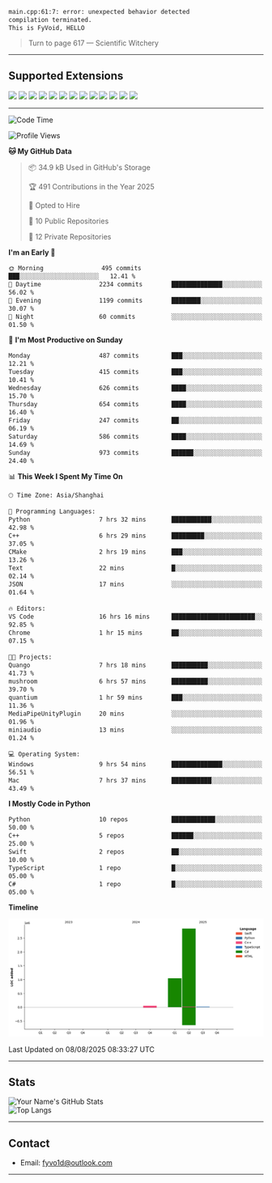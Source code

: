 ```
main.cpp:61:7: error: unexpected behavior detected
compilation terminated.
This is FyVoid, HELLO
```

> Turn to page 617 — Scientific Witchery

---

## Supported Extensions

<p align="left">
  <img src="https://cdn.jsdelivr.net/gh/devicons/devicon/icons/cplusplus/cplusplus-original.svg" height="40" />
  <img src="https://cdn.jsdelivr.net/gh/devicons/devicon/icons/csharp/csharp-original.svg" height="40" />
  <img src="https://cdn.jsdelivr.net/gh/devicons/devicon/icons/python/python-original.svg" height="40" />
  <img src="https://cdn.jsdelivr.net/gh/devicons/devicon/icons/swift/swift-original.svg" height="40" />
  <img src="https://cdn.jsdelivr.net/gh/devicons/devicon/icons/git/git-original.svg" height="40" />
  <img src="https://cdn.jsdelivr.net/gh/devicons/devicon/icons/docker/docker-original.svg" height="40" />
  <img src="https://cdn.jsdelivr.net/gh/devicons/devicon/icons/vscode/vscode-original.svg" height="40" />
  <img src="https://www.vulkan.org/user/themes/vulkan/images/logo/vulkan-logo.svg" height="40" />
  <img src="https://cdn.jsdelivr.net/gh/devicons/devicon/icons/opengl/opengl-original.svg" height="40" />
  <img src="https://cdn.jsdelivr.net/gh/devicons/devicon/icons/pytorch/pytorch-original.svg" height="40" />
  <img src="https://cdn.jsdelivr.net/gh/devicons/devicon/icons/unity/unity-original.svg" height="40" />
  <img src="https://cdn.jsdelivr.net/gh/devicons/devicon/icons/unrealengine/unrealengine-original.svg" height="40" />
  <img src="https://cdn.jsdelivr.net/gh/devicons/devicon/icons/cmake/cmake-original.svg" height="40" />
</p>


---

<!--START_SECTION:waka-->
![Code Time](http://img.shields.io/badge/Code%20Time-323%20hrs%2048%20mins-blue)

![Profile Views](http://img.shields.io/badge/Profile%20Views-0-blue)

**🐱 My GitHub Data** 

> 📦 34.9 kB Used in GitHub's Storage 
 > 
> 🏆 491 Contributions in the Year 2025
 > 
> 💼 Opted to Hire
 > 
> 📜 10 Public Repositories 
 > 
> 🔑 12 Private Repositories 
 > 
**I'm an Early 🐤** 

```text
🌞 Morning                495 commits         ███░░░░░░░░░░░░░░░░░░░░░░   12.41 % 
🌆 Daytime                2234 commits        ██████████████░░░░░░░░░░░   56.02 % 
🌃 Evening                1199 commits        ████████░░░░░░░░░░░░░░░░░   30.07 % 
🌙 Night                  60 commits          ░░░░░░░░░░░░░░░░░░░░░░░░░   01.50 % 
```
📅 **I'm Most Productive on Sunday** 

```text
Monday                   487 commits         ███░░░░░░░░░░░░░░░░░░░░░░   12.21 % 
Tuesday                  415 commits         ███░░░░░░░░░░░░░░░░░░░░░░   10.41 % 
Wednesday                626 commits         ████░░░░░░░░░░░░░░░░░░░░░   15.70 % 
Thursday                 654 commits         ████░░░░░░░░░░░░░░░░░░░░░   16.40 % 
Friday                   247 commits         ██░░░░░░░░░░░░░░░░░░░░░░░   06.19 % 
Saturday                 586 commits         ████░░░░░░░░░░░░░░░░░░░░░   14.69 % 
Sunday                   973 commits         ██████░░░░░░░░░░░░░░░░░░░   24.40 % 
```


📊 **This Week I Spent My Time On** 

```text
🕑︎ Time Zone: Asia/Shanghai

💬 Programming Languages: 
Python                   7 hrs 32 mins       ███████████░░░░░░░░░░░░░░   42.98 % 
C++                      6 hrs 29 mins       █████████░░░░░░░░░░░░░░░░   37.05 % 
CMake                    2 hrs 19 mins       ███░░░░░░░░░░░░░░░░░░░░░░   13.26 % 
Text                     22 mins             █░░░░░░░░░░░░░░░░░░░░░░░░   02.14 % 
JSON                     17 mins             ░░░░░░░░░░░░░░░░░░░░░░░░░   01.64 % 

🔥 Editors: 
VS Code                  16 hrs 16 mins      ███████████████████████░░   92.85 % 
Chrome                   1 hr 15 mins        ██░░░░░░░░░░░░░░░░░░░░░░░   07.15 % 

🐱‍💻 Projects: 
Quango                   7 hrs 18 mins       ██████████░░░░░░░░░░░░░░░   41.73 % 
mushroom                 6 hrs 57 mins       ██████████░░░░░░░░░░░░░░░   39.70 % 
quantium                 1 hr 59 mins        ███░░░░░░░░░░░░░░░░░░░░░░   11.36 % 
MediaPipeUnityPlugin     20 mins             ░░░░░░░░░░░░░░░░░░░░░░░░░   01.96 % 
miniaudio                13 mins             ░░░░░░░░░░░░░░░░░░░░░░░░░   01.24 % 

💻 Operating System: 
Windows                  9 hrs 54 mins       ██████████████░░░░░░░░░░░   56.51 % 
Mac                      7 hrs 37 mins       ███████████░░░░░░░░░░░░░░   43.49 % 
```

**I Mostly Code in Python** 

```text
Python                   10 repos            ████████████░░░░░░░░░░░░░   50.00 % 
C++                      5 repos             ██████░░░░░░░░░░░░░░░░░░░   25.00 % 
Swift                    2 repos             ██░░░░░░░░░░░░░░░░░░░░░░░   10.00 % 
TypeScript               1 repo              █░░░░░░░░░░░░░░░░░░░░░░░░   05.00 % 
C#                       1 repo              █░░░░░░░░░░░░░░░░░░░░░░░░   05.00 % 
```



**Timeline**

![Lines of Code chart](https://raw.githubusercontent.com/FyVoid/FyVoid/main/assets/bar_graph.png)


 Last Updated on 08/08/2025 08:33:27 UTC
<!--END_SECTION:waka-->

---

## Stats

![Your Name's GitHub Stats](https://github-readme-stats.vercel.app/api?username=fyvoid&show_icons=true&theme=tokyonight)  
![Top Langs](https://github-readme-stats.vercel.app/api/top-langs/?username=fyvoid&layout=compact&theme=tokyonight)

---

## Contact

- Email: [fyvo1d@outlook.com](fyvo1d@outlook.com)  

---


